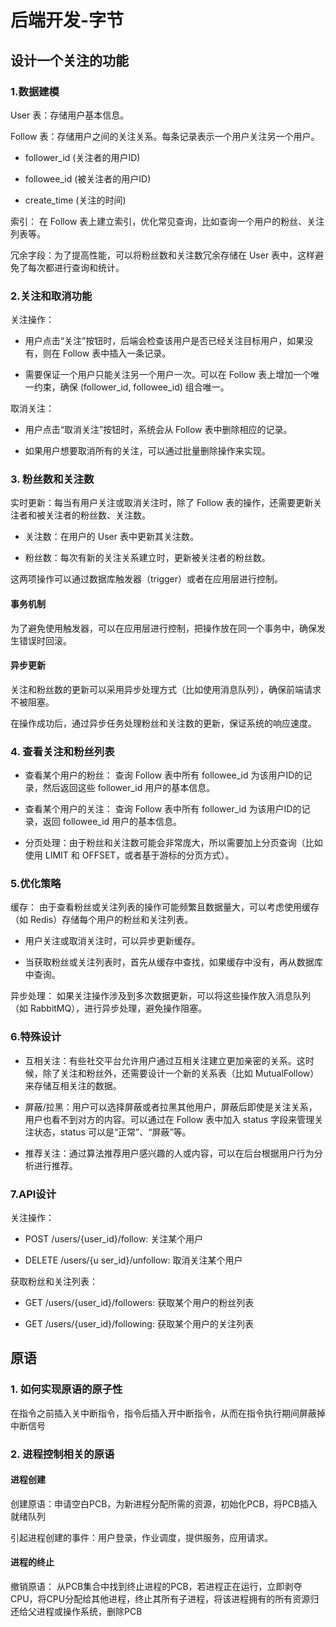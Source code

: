 # 后端开发-字节
## 设计一个关注的功能
### 1.数据建模
 User 表：存储用户基本信息。

 Follow 表：存储用户之间的关注关系。每条记录表示一个用户关注另一个用户。

- follower_id (关注者的用户ID)

- followee_id (被关注者的用户ID)

- create_time (关注的时间)

索引： 在 Follow 表上建立索引，优化常见查询，比如查询一个用户的粉丝、关注列表等。

冗余字段：为了提高性能，可以将粉丝数和关注数冗余存储在 User 表中，这样避免了每次都进行查询和统计。

### 2.关注和取消功能
关注操作：

- 用户点击“关注”按钮时，后端会检查该用户是否已经关注目标用户，如果没有，则在 Follow 表中插入一条记录。

- 需要保证一个用户只能关注另一个用户一次。可以在 Follow 表上增加一个唯一约束，确保 (follower_id, followee_id) 组合唯一。

取消关注：

- 用户点击“取消关注”按钮时，系统会从 Follow 表中删除相应的记录。

- 如果用户想要取消所有的关注，可以通过批量删除操作来实现。

### 3. 粉丝数和关注数
实时更新：每当有用户关注或取消关注时，除了 Follow 表的操作，还需要更新关注者和被关注者的粉丝数、关注数。

- 关注数：在用户的 User 表中更新其关注数。

- 粉丝数：每次有新的关注关系建立时，更新被关注者的粉丝数。

这两项操作可以通过数据库触发器（trigger）或者在应用层进行控制。

#### 事务机制
为了避免使用触发器，可以在应用层进行控制，把操作放在同一个事务中，确保发生错误时回滚。

#### 异步更新
关注和粉丝数的更新可以采用异步处理方式（比如使用消息队列），确保前端请求不被阻塞。

在操作成功后，通过异步任务处理粉丝和关注数的更新，保证系统的响应速度。

### 4. 查看关注和粉丝列表
- 查看某个用户的粉丝： 查询 Follow 表中所有 followee_id 为该用户ID的记录，然后返回这些 follower_id 用户的基本信息。

- 查看某个用户的关注： 查询 Follow 表中所有 follower_id 为该用户ID的记录，返回 followee_id 用户的基本信息。

- 分页处理：由于粉丝和关注数可能会非常庞大，所以需要加上分页查询（比如使用 LIMIT 和 OFFSET，或者基于游标的分页方式）。

### 5.优化策略
缓存： 由于查看粉丝或关注列表的操作可能频繁且数据量大，可以考虑使用缓存（如 Redis）存储每个用户的粉丝和关注列表。

- 用户关注或取消关注时，可以异步更新缓存。

- 当获取粉丝或关注列表时，首先从缓存中查找，如果缓存中没有，再从数据库中查询。

异步处理： 如果关注操作涉及到多次数据更新，可以将这些操作放入消息队列（如 RabbitMQ），进行异步处理，避免操作阻塞。

### 6.特殊设计

- 互相关注：有些社交平台允许用户通过互相关注建立更加亲密的关系。这时候，除了关注和粉丝外，还需要设计一个新的关系表（比如 MutualFollow）来存储互相关注的数据。

- 屏蔽/拉黑：用户可以选择屏蔽或者拉黑其他用户，屏蔽后即使是关注关系，用户也看不到对方的内容。可以通过在 Follow 表中加入 status 字段来管理关注状态，status 可以是“正常”、“屏蔽”等。

- 推荐关注：通过算法推荐用户感兴趣的人或内容，可以在后台根据用户行为分析进行推荐。

### 7.API设计

关注操作：

- POST /users/{user_id}/follow: 关注某个用户

- DELETE /users/{u ser_id}/unfollow: 取消关注某个用户

获取粉丝和关注列表：

- GET /users/{user_id}/followers: 获取某个用户的粉丝列表

- GET /users/{user_id}/following: 获取某个用户的关注列表

## 原语
### 1. 如何实现原语的原子性
在指令之前插入关中断指令，指令后插入开中断指令，从而在指令执行期间屏蔽掉中断信号

### 2. 进程控制相关的原语
#### 进程创建
创建原语：申请空白PCB，为新进程分配所需的资源，初始化PCB，将PCB插入就绪队列

引起进程创建的事件：用户登录，作业调度，提供服务，应用请求。

#### 进程的终止
撤销原语： 从PCB集合中找到终止进程的PCB，若进程正在运行，立即剥夺CPU，将CPU分配给其他进程，终止其所有子进程，将该进程拥有的所有资源归还给父进程或操作系统，删除PCB